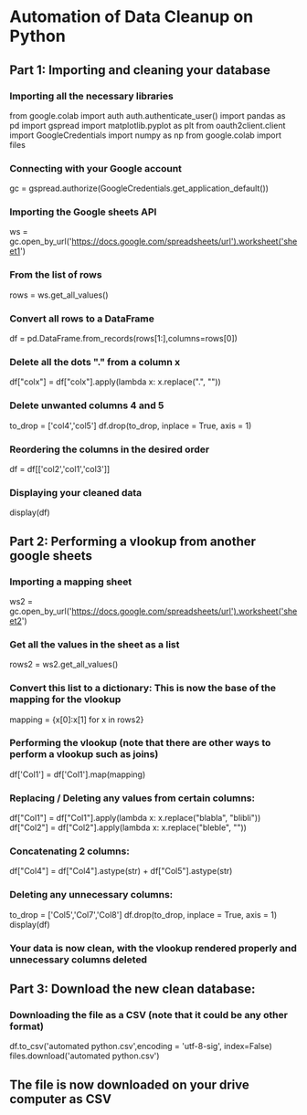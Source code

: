 # Automation of Data Cleanup on Python

## Part 1: Importing and cleaning your database

### Importing all the necessary libraries
from google.colab import auth
auth.authenticate_user()
import pandas as pd
import gspread
import matplotlib.pyplot as plt
from oauth2client.client import GoogleCredentials
import numpy as np
from google.colab import files

### Connecting with your Google account
gc = gspread.authorize(GoogleCredentials.get_application_default())

### Importing the Google sheets API
ws = gc.open_by_url('https://docs.google.com/spreadsheets/url').worksheet('sheet1')

### From the list of rows
rows = ws.get_all_values()

### Convert all rows to a DataFrame
df = pd.DataFrame.from_records(rows[1:],columns=rows[0])

### Delete all the dots "." from a column x
df["colx"] = df["colx"].apply(lambda x: x.replace(".", ""))

### Delete unwanted columns 4 and 5
to_drop = ['col4','col5']
df.drop(to_drop, inplace = True, axis = 1)

### Reordering the columns in the desired order
df = df[['col2','col1','col3']]

### Displaying your cleaned data
display(df)

## Part 2: Performing a vlookup from another google sheets

### Importing a mapping sheet
ws2 = gc.open_by_url('https://docs.google.com/spreadsheets/url').worksheet('sheet2')

### Get all the values in the sheet as a list
rows2 = ws2.get_all_values()

### Convert this list to a dictionary: This is now the base of the mapping for the vlookup
mapping = {x[0]:x[1] for x in rows2}

### Performing the vlookup (note that there are other ways to perform a vlookup such as joins)
df['Col1'] = df['Col1'].map(mapping)

### Replacing / Deleting any values from certain columns:

df["Col1"] = df["Col1"].apply(lambda x: x.replace("blabla", "blibli"))
df["Col2"] = df["Col2"].apply(lambda x: x.replace("bleble", ""))

### Concatenating 2 columns: 
df["Col4"] = df["Col4"].astype(str) + df["Col5"].astype(str)

### Deleting any unnecessary columns:
to_drop = ['Col5','Col7','Col8']
df.drop(to_drop, inplace = True, axis = 1)
display(df)

### Your data is now clean, with the vlookup rendered properly and unnecessary columns deleted

## Part 3: Download the new clean database:

### Downloading the file as a CSV (note that it could be any other format)
df.to_csv('automated python.csv',encoding = 'utf-8-sig', index=False) 
files.download('automated python.csv')

## The file is now downloaded on your drive computer as CSV
